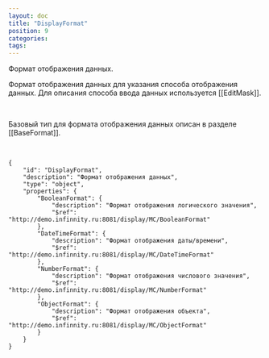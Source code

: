 ```yaml
---
layout: doc
title: "DisplayFormat"
position: 9
categories: 
tags: 
---
```


Формат отображения данных.

Формат отображения данных для указания способа отображения данных. Для описания способа ввода данных используется [[EditMask]].

   

Базовый тип для формата отображения данных описан в разделе [[BaseFormat]].

  

```
{
	"id": "DisplayFormat",
	"description": "Формат отображения данных",
	"type": "object",
	"properties": {
		"BooleanFormat": {
			"description": "Формат отображения логического значения",
			"$ref": "http://demo.infinnity.ru:8081/display/MC/BooleanFormat"
		},
		"DateTimeFormat": {
			"description": "Формат отображения даты/времени",
			"$ref": "http://demo.infinnity.ru:8081/display/MC/DateTimeFormat"
		},
		"NumberFormat": {
			"description": "Формат отображения числового значения",
			"$ref": "http://demo.infinnity.ru:8081/display/MC/NumberFormat"
		},
		"ObjectFormat": {
			"description": "Формат отображения объекта",
			"$ref": "http://demo.infinnity.ru:8081/display/MC/ObjectFormat"
		}
	}
}
```

   

 

